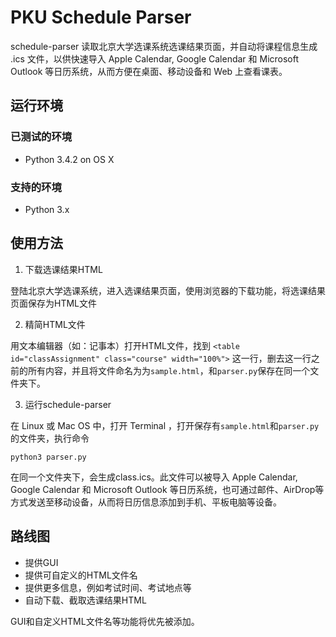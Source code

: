 # PKU Schedule Parser

schedule-parser 读取北京大学选课系统选课结果页面，并自动将课程信息生成 .ics 文件，以供快速导入 Apple Calendar, Google Calendar 和 Microsoft Outlook 等日历系统，从而方便在桌面、移动设备和 Web 上查看课表。

## 运行环境

### 已测试的环境
- Python 3.4.2 on OS X

### 支持的环境
- Python 3.x

## 使用方法

1. 下载选课结果HTML

  登陆北京大学选课系统，进入选课结果页面，使用浏览器的下载功能，将选课结果页面保存为HTML文件

2. 精简HTML文件

  用文本编辑器（如：记事本）打开HTML文件，找到
  ```<table id="classAssignment" class="course" width="100%">```
  这一行，删去这一行之前的所有内容，并且将文件命名为为```sample.html```，和```parser.py```保存在同一个文件夹下。

3. 运行schedule-parser

  在 Linux 或 Mac OS 中，打开 Terminal ，打开保存有```sample.html```和```parser.py```的文件夹，执行命令
  ```
  python3 parser.py
  ```
  在同一个文件夹下，会生成class.ics。此文件可以被导入 Apple Calendar, Google Calendar 和 Microsoft Outlook 等日历系统，也可通过邮件、AirDrop等方式发送至移动设备，从而将日历信息添加到手机、平板电脑等设备。

## 路线图
- 提供GUI
- 提供可自定义的HTML文件名
- 提供更多信息，例如考试时间、考试地点等
- 自动下载、截取选课结果HTML

GUI和自定义HTML文件名等功能将优先被添加。
